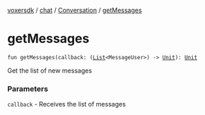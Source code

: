 [voxersdk](../../index.md) / [chat](../index.md) / [Conversation](index.md) / [getMessages](./get-messages.md)

# getMessages

`fun getMessages(callback: (`[`List`](https://kotlinlang.org/api/latest/jvm/stdlib/kotlin.collections/-list/index.html)`<MessageUser>) -> `[`Unit`](https://kotlinlang.org/api/latest/jvm/stdlib/kotlin/-unit/index.html)`): `[`Unit`](https://kotlinlang.org/api/latest/jvm/stdlib/kotlin/-unit/index.html)

Get the list of new messages

### Parameters

`callback` - Receives the list of messages